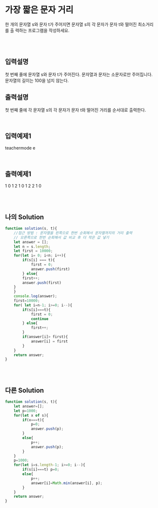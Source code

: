 # 가장 짧은 문자 거리
한 개의 문자열 s와 문자 t가 주어지면 문자열 s의 각 문자가 문자 t와 떨어진 최소거리를 출
력하는 프로그램을 작성하세요. 

<br/>
<br/>

## 입력설명
첫 번째 줄에 문자열 s와 문자 t가 주어진다. 문자열과 문자는 소문자로만 주어집니다.
문자열의 길이는 100을 넘지 않는다.

## 출력설명
첫 번째 줄에 각 문자열 s의 각 문자가 문자 t와 떨어진 거리를 순서대로 출력한다.





<br/>

## 입력예제1
teachermode e

<br/>

## 출력예제1
1 0 1 2 1 0 1 2 2 1 0

<br/>
<br/>

## 나의 Solution
```javascript
function solution(s, t){
    //접근 방법 : 문자열을 왼쪽으로 한번 순회해서 문자열까지의 거리 출력
    // 오른쪽으로 한번 순회해서 값 비교 후 더 작은 값 넣기
    let answer = [];
    let n = s.length;
    let first = 10000;
    for(let i= 0; i<n; i++){
        if(s[i] === t){
            first = 0;
            answer.push(first)
        } else{
        first++;
        answer.push(first)
    }
    }
    console.log(answer);
    first=10000;
    for( let i=n-1; i>=0; i--){
        if(s[i]===t){
            first = 0;
            continue
        } else{
            first++;
        }
        if(answer[i]> first){
            answer[i] = first
        }
    }
    return answer;
}
```

<br/>
<br/>

## 다른 Solution
```javascript
function solution(s, t){
    let answer=[];
    let p=1000;
    for(let x of s){
        if(x===t){
            p=0;
            answer.push(p);
        }
        else{
            p++;
            answer.push(p);
        }
    }
    p=1000;
    for(let i=s.length-1; i>=0; i--){
        if(s[i]===t) p=0;
        else{
            p++;
            answer[i]=Math.min(answer[i], p);
        }
    }
    return answer;
}
```